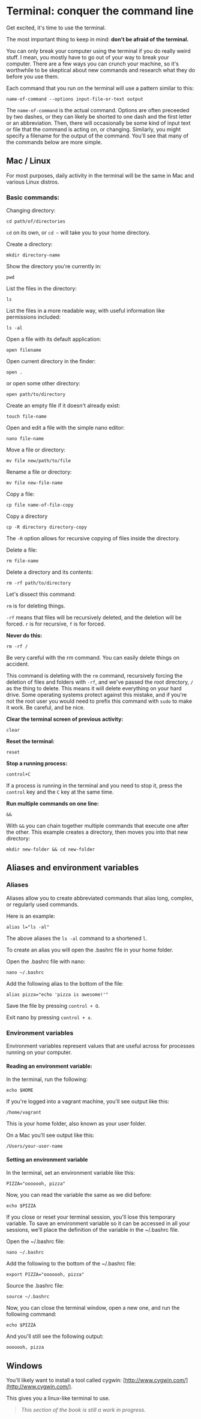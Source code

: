 # Terminal: conquer the command line

Get excited, it's time to use the terminal.

The most important thing to keep in mind: **don't be afraid of the terminal.**

You can only break your computer using the terminal if you do really weird stuff. I mean, you mostly have to go out of your way to break your computer. There are a few ways you can crunch your machine, so it's worthwhile to be skeptical about new commands and research what they do before you use them.

Each command that you run on the terminal will use a pattern similar to this:

~~~~~~~~
name-of-command --options input-file-or-text output
~~~~~~~~

The `name-of-command` is the actual command. Options are often preceeded by two dashes, or they can likely be shorted to one dash and the first letter or an abbreviation. Then, there will occasionally be some kind of input text or file that the command is acting on, or changing. Similarly, you might specify a filename for the output of the command. You'll see that many of the commands below are more simple.

## Mac / Linux

For most purposes, daily activity in the terminal will be the same in Mac and various Linux distros.

### Basic commands:

Changing directory:

~~~~~~~~
cd path/of/directories
~~~~~~~~

`cd` on its own, or `cd ~` will take you to your home directory.

Create a directory:

~~~~~~~~
mkdir directory-name
~~~~~~~~

Show the directory you're currently in:

~~~~~~~~
pwd
~~~~~~~~

List the files in the directory:

~~~~~~~~
ls
~~~~~~~~

List the files in a more readable way, with useful information like permissions included:

~~~~~~~~
ls -al
~~~~~~~~

Open a file with its default application:

~~~~~~~~
open filename
~~~~~~~~

Open current directory in the finder:

~~~~~~~~
open .
~~~~~~~~

or open some other directory:

~~~~~~~~
open path/to/directory
~~~~~~~~

Create an empty file if it doesn't already exist:

~~~~~~~~
touch file-name
~~~~~~~~

Open and edit a file with the simple nano editor:

~~~~~~~~
nano file-name
~~~~~~~~

Move a file or directory:

~~~~~~~~
mv file new/path/to/file
~~~~~~~~

Rename a file or directory:

~~~~~~~~
mv file new-file-name
~~~~~~~~

Copy a file:

~~~~~~~~
cp file name-of-file-copy
~~~~~~~~

Copy a directory

~~~~~~~~
cp -R directory directory-copy
~~~~~~~~

The `-R` option allows for recursive copying of files inside the directory.


Delete a file:

~~~~~~~~
rm file-name
~~~~~~~~

Delete a directory and its contents:

~~~~~~~~
rm -rf path/to/directory
~~~~~~~~

Let's dissect this command:

`rm` is for deleting things.

`-rf` means that files will be recursively deleted, and the deletion will be forced. `r` is for recursive, `f` is for forced.

**Never do this:**

~~~~~~~~
rm -rf /
~~~~~~~~

Be very careful with the rm command. You can easily delete things on accident.

This command is deleting with the `rm` command, recursively forcing the deletion of files and folders with `-rf`, and we've passed the root directory, `/` as the thing to delete. This means it will delete everything on your hard drive. Some operating systems protect against this mistake, and if you're not the root user you would need to prefix this command with `sudo` to make it work. Be careful, and be nice.

**Clear the terminal screen of previous activity:**

~~~~~~~~
clear
~~~~~~~~

**Reset the terminal:**

~~~~~~~~
reset
~~~~~~~~

**Stop a running process:**

~~~~~~~~
control+C
~~~~~~~~

If a process is running in the terminal and you need to stop it, press the `control` key and the `C` key at the same time.

**Run multiple commands on one line:**

~~~~~~~~
&&
~~~~~~~~

With `&&` you can chain together multiple commands that execute one after the other. This example creates a directory, then moves you into that new directory:

~~~~~~~~
mkdir new-folder && cd new-folder
~~~~~~~~


## Aliases and environment variables


### Aliases

Aliases allow you to create abbreviated commands that alias long, complex, or regularly used commands.

Here is an example:

~~~~~~~~
alias l="ls -al"
~~~~~~~~

The above aliases the `ls -al` command to a shortened `l`.

To create an alias you will open the .bashrc file in your home folder.

Open the .bashrc file with nano:

~~~~~~~~
nano ~/.bashrc
~~~~~~~~

Add the following alias to the bottom of the file:

~~~~~~~~
alias pizza="echo 'pizza is awesome!'"
~~~~~~~~

Save the file by pressing `control + O`.

Exit nano by pressing `control + x`.

### Environment variables

Environment variables represent values that are useful across for processes running on your computer.

#### Reading an environment variable:

In the terminal, run the following:

~~~~~~~~
echo $HOME
~~~~~~~~

If you're logged into a vagrant machine, you'll see output like this:

~~~~~~~~
/home/vagrant
~~~~~~~~

This is your home folder, also known as your user folder.

On a Mac you'll see output like this:

~~~~~~~~
/Users/your-user-name
~~~~~~~~

#### Setting an environment variable

In the terminal, set an environment variable like this:

~~~~~~~~
PIZZA="ooooooh, pizza"
~~~~~~~~

Now, you can read the variable the same as we did before:

~~~~~~~~
echo $PIZZA
~~~~~~~~

If you close or reset your terminal session, you'll lose this temporary variable. To save an environment variable so it can be accessed in all your sessions, we'll place the definition of the variable in the ~/.bashrc file.

Open the ~/.bashrc file:

~~~~~~~~
nano ~/.bashrc
~~~~~~~~

Add the following to the bottom of the ~/.bashrc file:

~~~~~~~~
export PIZZA="ooooooh, pizza"
~~~~~~~~

Source the .bashrc file:

~~~~~~~~
source ~/.bashrc
~~~~~~~~

Now, you can close the terminal window, open a new one, and run the following command:

~~~~~~~~
echo $PIZZA
~~~~~~~~

And you'll still see the following output:

~~~~~~~~
ooooooh, pizza
~~~~~~~~




## Windows

You'll likely want to install a tool called cygwin: [http://www.cygwin.com/](http://www.cygwin.com/).

This gives you a linux-like terminal to use.

> _This section of the book is still a work in progress._
